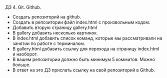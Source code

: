 ДЗ 4. Git. Github.

+ Создать репозиторий на github.
+ Создать в репозитории файл index.html с произвольным кодом.
+ Добавить вторую страницу gallery.html
+ В gallery добавить несколько картинок.
+ В index.html добавить список команд, которые мы рассматривали на занятии по работе с терминалом.
+ В gallery.html добавить ссылку для перехода на страницу index.html и наоборот.
+ В вашем репозитории должно быть минимум 5 коммитов. Можно больше.
+ В ответ на это ДЗ прислать ссылку на свой репозиторий в Github.